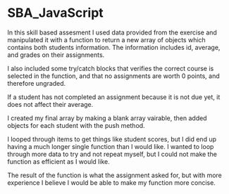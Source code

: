 # SBA_JavaScript


In this skill based assesment I used data provided from the exercise and manipulated it with a function to return a new array of objects which contains both students information. The information includes id, average, and grades on their assignments.

I also included some try/catch blocks that verifies the correct course is selected in the function, and that no assignments are worth 0 points, and therefore ungraded.

If a student has not completed an assignment because it is not due yet, it does not affect their average.

I created my final array by making a blank array vairable, then added objects for each student with the push method.

I looped through items to get things like student scores, but I did end up having a much longer single function than I would like.  I wanted to loop through more data to try and not repeat myself, but I could not make the function as efficient as I would like.

The result of the function is what the  assignment asked for, but with more experience I believe I would be able to make my function more concise.